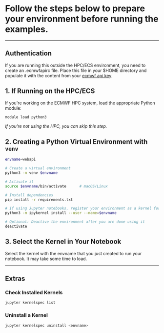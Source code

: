 # Follow the steps below to prepare your environment before running the examples.

---
## Authentication
If you are running this outside the HPC/ECS environment, you need to create an .ecmwfapirc file.
Place this file in your $HOME directory and populate it with the content from your [ecmwf api key](https://api.ecmwf.int/v1/key/)


## 1. If Running on the HPC/ECS

If you're working on the ECMWF HPC system, load the appropriate Python module:

```bash
module load python3
```
*If you're not using the HPC, you can skip this step.*



## 2. Creating a Python Virtual Environment with `venv`

```bash
envname=webapi

# Create a virtual environment
python3 -m venv $envname

# Activate it
source $envname/bin/activate      # macOS/Linux

# Install dependencies
pip install -r requirements.txt

# If using Jupyter notebooks, register your environment as a kernel for ipykernel
python3 -m ipykernel install --user --name=$envname

# Optional: Deactive the environment after you are done using it
deactivate

```

## 3. Select the Kernel in Your Notebook
Select the kernel with the envname that you just created to run your notebook.
It may take some time to load.

---

## Extras

### Check Installed Kernels
```bash
jupyter kernelspec list
```

### Uninstall a Kernel
```bash
jupyter kernelspec uninstall <envname>
```